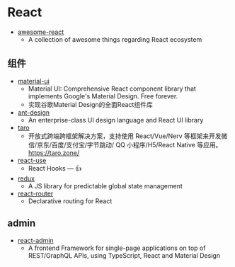# React

 * [awesome-react](https://github.com/enaqx/awesome-react)
   * A collection of awesome things regarding React ecosystem

## 组件
 * [material-ui](https://github.com/mui/material-ui)
   * Material UI: Comprehensive React component library that implements Google's Material Design. Free forever.
   * 实现谷歌Material Design的全面React组件库
 * [ant-design](https://github.com/ant-design/ant-design)
   * An enterprise-class UI design language and React UI library
 * [taro](https://github.com/NervJS/taro)
   * 开放式跨端跨框架解决方案，支持使用 React/Vue/Nerv 等框架来开发微信/京东/百度/支付宝/字节跳动/ QQ 小程序/H5/React Native 等应用。 https://taro.zone/
 * [react-use](https://github.com/streamich/react-use)
   * React Hooks — 👍
 * [redux](https://github.com/reduxjs/redux)
   * A JS library for predictable global state management
 * [react-router](https://github.com/remix-run/react-router)
   * Declarative routing for React

## admin
 * [react-admin](https://github.com/marmelab/react-admin)
   * A frontend Framework for single-page applications on top of REST/GraphQL APIs, using TypeScript, React and Material Design